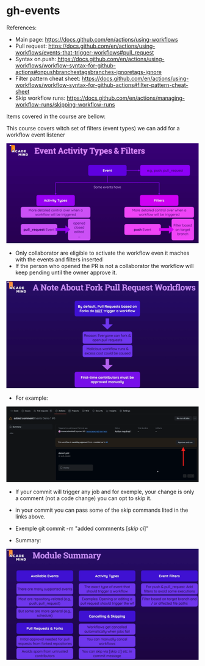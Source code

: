 # gh-events

References:
- Main page: https://docs.github.com/en/actions/using-workflows
- Pull request: https://docs.github.com/en/actions/using-workflows/events-that-trigger-workflows#pull_request
- Syntax on.push: https://docs.github.com/en/actions/using-workflows/workflow-syntax-for-github-actions#onpushbranchestagsbranches-ignoretags-ignore
- Filter pattern cheat sheet: https://docs.github.com/en/actions/using-workflows/workflow-syntax-for-github-actions#filter-pattern-cheat-sheet
- Skip workflow runs: https://docs.github.com/en/actions/managing-workflow-runs/skipping-workflow-runs


Items covered in the course are bellow: 

This course covers witch set of filters (event types) we can add for a workflow event listener 

![](gh-event.png?raw=true)

- Only collaborator are eligible to activate the workflow even it maches with the events and filters inserted
- If the person who opened the PR is not a collaborator the workflow will keep pending until the owner approve it.

![](collaborator.png?raw=true)

- For example:

![](approve.png?raw=true)

- If your commit will trigger any job and for exemple, your change is only a comment (not a code change) you can opt to skip it.
- in your commit you can pass some of the skip commands lited in the links above.
- Exemple git commit -m "added commnents [*skip ci*]"

- Summary:

![](summary.png?raw=true)